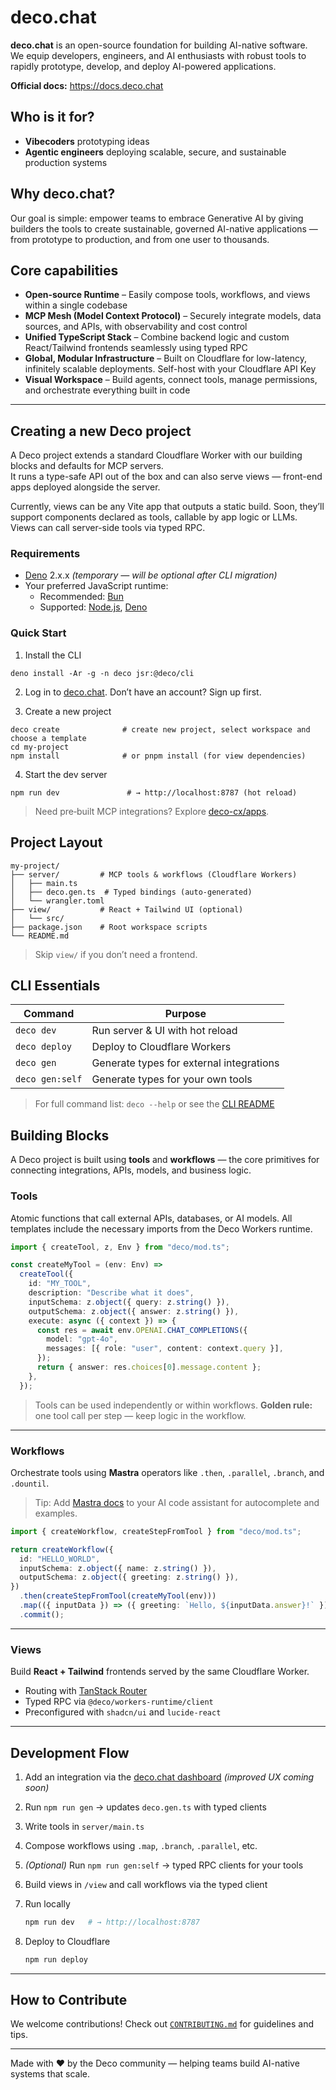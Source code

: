 # deco.chat

**deco.chat** is an open-source foundation for building AI-native software.  
We equip developers, engineers, and AI enthusiasts with robust tools to rapidly prototype, develop, and deploy AI-powered applications.

**Official docs:** https://docs.deco.chat


## Who is it for?

- **Vibecoders** prototyping ideas  
- **Agentic engineers** deploying scalable, secure, and sustainable production systems  


## Why deco.chat?

Our goal is simple: empower teams to embrace Generative AI by giving builders the tools to create sustainable, governed AI-native applications — from prototype to production, and from one user to thousands.


## Core capabilities

- **Open-source Runtime** – Easily compose tools, workflows, and views within a single codebase  
- **MCP Mesh (Model Context Protocol)** – Securely integrate models, data sources, and APIs, with observability and cost control  
- **Unified TypeScript Stack** – Combine backend logic and custom React/Tailwind frontends seamlessly using typed RPC  
- **Global, Modular Infrastructure** – Built on Cloudflare for low-latency, infinitely scalable deployments. Self-host with your Cloudflare API Key  
- **Visual Workspace** – Build agents, connect tools, manage permissions, and orchestrate everything built in code  

---


## Creating a new Deco project

A Deco project extends a standard Cloudflare Worker with our building blocks and defaults for MCP servers.  
It runs a type-safe API out of the box and can also serve views — front-end apps deployed alongside the server.

Currently, views can be any Vite app that outputs a static build. Soon, they’ll support components declared as tools, callable by app logic or LLMs.  
Views can call server-side tools via typed RPC.


### Requirements

- [Deno](https://docs.deno.com/runtime/) 2.x.x *(temporary — will be optional after CLI migration)*  
- Your preferred JavaScript runtime:  
  - Recommended: [Bun](https://bun.sh)  
  - Supported: [Node.js](https://nodejs.org), [Deno](https://deno.land)



### Quick Start

1. Install the CLI

```
deno install -Ar -g -n deco jsr:@deco/cli
```

2. Log in to [deco.chat](https://deco.chat).
Don’t have an account? Sign up first.

3. Create a new project

```
deco create              # create new project, select workspace and choose a template
cd my-project
npm install              # or pnpm install (for view dependencies)
```

4. Start the dev server

```
npm run dev               # → http://localhost:8787 (hot reload)
```

> Need pre‑built MCP integrations? Explore [deco-cx/apps](https://github.com/deco-cx/apps).



## Project Layout

```
my-project/
├── server/         # MCP tools & workflows (Cloudflare Workers)
│   ├── main.ts
│   ├── deco.gen.ts  # Typed bindings (auto-generated)
│   └── wrangler.toml
├── view/           # React + Tailwind UI (optional)
│   └── src/
├── package.json    # Root workspace scripts
└── README.md
```

> Skip `view/` if you don’t need a frontend.



## CLI Essentials

| Command         | Purpose                                  |
| --------------- | ---------------------------------------- |
| `deco dev`      | Run server & UI with hot reload          |
| `deco deploy`   | Deploy to Cloudflare Workers             |
| `deco gen`      | Generate types for external integrations |
| `deco gen:self` | Generate types for your own tools        |

> For full command list: `deco --help` or see the [CLI README](packages/cli/README.md)



## Building Blocks

A Deco project is built using **tools** and **workflows** — the core primitives for connecting integrations, APIs, models, and business logic.



### Tools

Atomic functions that call external APIs, databases, or AI models.
All templates include the necessary imports from the Deco Workers runtime.

```ts
import { createTool, z, Env } from "deco/mod.ts";

const createMyTool = (env: Env) =>
  createTool({
    id: "MY_TOOL",
    description: "Describe what it does",
    inputSchema: z.object({ query: z.string() }),
    outputSchema: z.object({ answer: z.string() }),
    execute: async ({ context }) => {
      const res = await env.OPENAI.CHAT_COMPLETIONS({
        model: "gpt-4o",
        messages: [{ role: "user", content: context.query }],
      });
      return { answer: res.choices[0].message.content };
    },
  });
```

> Tools can be used independently or within workflows.
> **Golden rule:** one tool call per step — keep logic in the workflow.

---

### Workflows

Orchestrate tools using **Mastra** operators like `.then`, `.parallel`, `.branch`, and `.dountil`.

> Tip: Add [Mastra docs](https://github.com/deco-cx/mastra) to your AI code assistant for autocomplete and examples.

```ts
import { createWorkflow, createStepFromTool } from "deco/mod.ts";

return createWorkflow({
  id: "HELLO_WORLD",
  inputSchema: z.object({ name: z.string() }),
  outputSchema: z.object({ greeting: z.string() }),
})
  .then(createStepFromTool(createMyTool(env)))
  .map(({ inputData }) => ({ greeting: `Hello, ${inputData.answer}!` }))
  .commit();
```

---

### Views

Build **React + Tailwind** frontends served by the same Cloudflare Worker.

* Routing with [TanStack Router](https://tanstack.com/router)
* Typed RPC via `@deco/workers-runtime/client`
* Preconfigured with `shadcn/ui` and `lucide-react`

---

## Development Flow

1. Add an integration via the [deco.chat dashboard](https://deco.chat) *(improved UX coming soon)*
2. Run `npm run gen` → updates `deco.gen.ts` with typed clients
3. Write tools in `server/main.ts`
4. Compose workflows using `.map`, `.branch`, `.parallel`, etc.
5. *(Optional)* Run `npm run gen:self` → typed RPC clients for your tools
6. Build views in `/view` and call workflows via the typed client
7. Run locally

   ```bash
   npm run dev   # → http://localhost:8787
   ```
8. Deploy to Cloudflare

   ```bash
   npm run deploy
   ```

---

## How to Contribute

We welcome contributions!
Check out [`CONTRIBUTING.md`](./CONTRIBUTING.md) for guidelines and tips.

---

Made with ❤️ by the Deco community — helping teams build AI-native systems that scale.
